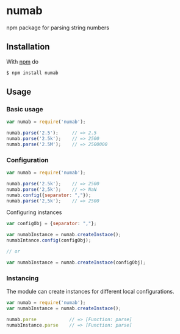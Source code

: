 # numab
npm package for parsing string numbers

## Installation

With [npm](https://npmjs.org) do

```bash
$ npm install numab
```


## Usage

### Basic usage
```js
var numab = require('numab');

numab.parse('2.5');     // => 2.5
numab.parse('2.5k');    // => 2500
numab.parse('2.5M');    // => 2500000
```

### Configuration

```js
var numab = require('numab');

numab.parse('2.5k');    // => 2500
numab.parse('2,5k');    // => NaN
numab.config({separator: ","});
numab.parse('2,5k');    // => 2500
```
Configuring instances
```js
var configObj = {separator: ","};

var numabInstance = numab.createInstace();
numabIntance.config(configObj);

// or

var numabInstance = numab.createInstace(configObj);

```

### Instancing
The module can create instances for different local configurations.

```js
var numab = require('numab');
var numabInstance = numab.createInstace();

numab.parse            // => [Function: parse]
numabInstance.parse    // => [Function: parse]
```